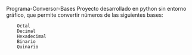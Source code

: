 Programa-Conversor-Bases
Proyecto desarrollado en python sin entorno gráfico, que permite convertir números
de las siguientes bases:

        Octal
        Decimal
        Hexadecimal
        Binario
        Quinario

